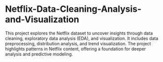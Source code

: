 # Netflix-Data-Cleaning-Analysis-and-Visualization
This project explores the Netflix dataset to uncover insights through data cleaning, exploratory data analysis (EDA), and visualization. It includes data preprocessing, distribution analysis, and trend visualization. The project highlights patterns in Netflix content, offering a foundation for deeper analysis and predictive modeling.

